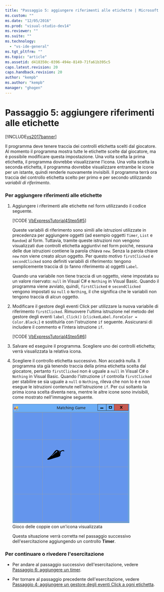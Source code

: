 ```yaml
---
title: "Passaggio 5: aggiungere riferimenti alle etichette | Microsoft Docs"
ms.custom: ""
ms.date: "12/05/2016"
ms.prod: "visual-studio-dev14"
ms.reviewer: ""
ms.suite: ""
ms.technology: 
  - "vs-ide-general"
ms.tgt_pltfrm: ""
ms.topic: "article"
ms.assetid: d418350c-0396-494e-8149-71fa61b395c5
caps.latest.revision: 20
caps.handback.revision: 20
author: "kempb"
ms.author: "kempb"
manager: "ghogen"
---
```

# Passaggio 5: aggiungere riferimenti alle etichette
[!INCLUDE[vs2017banner](../code-quality/includes/vs2017banner.md)]

Il programma deve tenere traccia dei controlli etichetta scelti dal giocatore.  Al momento il programma mostra tutte le etichette scelte dal giocatore,  ma è possibile modificare questa impostazione.  Una volta scelta la prima etichetta, il programma dovrebbe visualizzarne l'icona.  Una volta scelta la seconda etichetta, il programma dovrebbe visualizzare entrambe le icone per un istante, quindi renderle nuovamente invisibili.  Il programma terrà ora traccia del controllo etichetta scelto per primo e per secondo utilizzando *variabili di riferimento*.  
  
### Per aggiungere riferimenti alle etichette  
  
1.  Aggiungere i riferimenti alle etichette nel form utilizzando il codice seguente.  
  
     [!CODE [VbExpressTutorial4Step5#5](../CodeSnippet/VS_Snippets_VBCSharp/vbexpresstutorial4step5#5)]  
  
     Queste variabili di riferimento sono simili alle istruzioni utilizzate in precedenza per aggiungere oggetti \(ad esempio oggetti `Timer`, `List` e `Random`\) al form.  Tuttavia, tramite queste istruzioni non vengono visualizzati due controlli etichetta aggiuntivi nel form poiché, nessuna delle due istruzioni contiene la parola chiava `new`.  Senza la parola chiave `new` non viene creato alcun oggetto.  Per questo motivo `firstClicked` e `secondClicked` sono definiti variabili di riferimento: tengono semplicemente traccia di \(o fanno riferimento a\) oggetti `Label`.  
  
     Quando una variabile non tiene traccia di un oggetto, viene impostata su un valore riservato: `null` in Visual C\# e `Nothing` in Visual Basic.  Quando il programma viene avviato, quindi, `firstClicked` e `secondClicked` vengono impostati su `null` o `Nothing`, il che significa che le variabili non tengono traccia di alcun oggetto.  
  
2.  Modificare il gestore degli eventi Click per utilizzare la nuova variabile di riferimento `firstClicked`.  Rimuovere l'ultima istruzione nel metodo del gestore degli eventi `label_Click()` \(`clickedLabel.ForeColor = Color.Black;`\) e sostituirla con l'istruzione `if` seguente. Assicurarsi di includere il commento e l'intera istruzione `if`.  
  
     [!CODE [VbExpressTutorial4Step5#6](../CodeSnippet/VS_Snippets_VBCSharp/vbexpresstutorial4step5#6)]  
  
3.  Salvare ed eseguire il programma.  Scegliere uno dei controlli etichetta; verrà visualizzata la relativa icona.  
  
4.  Scegliere il controllo etichetta successivo. Non accadrà nulla.  Il programma sta già tenendo traccia della prima etichetta scelta dal giocatore, pertanto `firstClicked` non è uguale a `null` in Visual C\# o `Nothing` in Visual Basic.  Quando l'istruzione `if` controlla `firstClicked` per stabilire se sia uguale a `null` o `Nothing`, rileva che non lo è e non esegue le istruzioni contenute nell'istruzione `if`.  Per cui soltanto la prima icona scelta diventa nera, mentre le altre icone sono invisibili, come mostrato nell'immagine seguente.  
  
     ![Gioco di abbinamenti con un'icona visualizzata](../ide/media/express_tut4step5.png "Express\_Tut4Step5")  
Gioco delle coppie con un'icona visualizzata  
  
     Questa situazione verrà corretta nel passaggio successivo dell'esercitazione aggiungendo un controllo **Timer**.  
  
### Per continuare o rivedere l'esercitazione  
  
-   Per andare al passaggio successivo dell'esercitazione, vedere [Passaggio 6: aggiungere un timer](../Topic/Step%206:%20Add%20a%20Timer.md).  
  
-   Per tornare al passaggio precedente dell'esercitazione, vedere [Passaggio 4: aggiungere un gestore degli eventi Click a ogni etichetta](../Topic/Step%204:%20Add%20a%20Click%20Event%20Handler%20to%20Each%20Label.md).